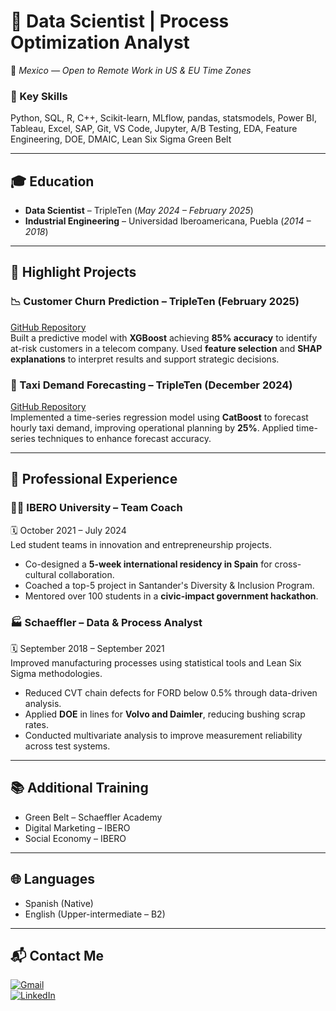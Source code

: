 # 💼 Data Scientist | Process Optimization Analyst  
📍 *Mexico — Open to Remote Work in US & EU Time Zones*  

### 🧠 Key Skills  
Python, SQL, R, C++, Scikit-learn, MLflow, pandas, statsmodels, Power BI, Tableau, Excel, SAP, Git, VS Code, Jupyter, A/B Testing, EDA, Feature Engineering, DOE, DMAIC, Lean Six Sigma Green Belt  

---

## 🎓 Education  
- **Data Scientist** – TripleTen (_May 2024 – February 2025_)  
- **Industrial Engineering** – Universidad Iberoamericana, Puebla (_2014 – 2018_)  

---

## 🚀 Highlight Projects  

### 📉 Customer Churn Prediction – TripleTen (February 2025)  
[GitHub Repository](https://github.com/MPOrtiz/Interconnect)   
Built a predictive model with **XGBoost** achieving **85% accuracy** to identify at-risk customers in a telecom company. Used **feature selection** and **SHAP explanations** to interpret results and support strategic decisions.

### 🚖 Taxi Demand Forecasting – TripleTen (December 2024)  
[GitHub Repository](https://github.com/MPOrtiz/SweetLifeTaxi_TemporalSeries)  
Implemented a time-series regression model using **CatBoost** to forecast hourly taxi demand, improving operational planning by **25%**. Applied time-series techniques to enhance forecast accuracy.

---

## 🧳 Professional Experience  

### 👩‍🏫 IBERO University – Team Coach  
🗓️ October 2021 – July 2024  
Led student teams in innovation and entrepreneurship projects.  

- Co-designed a **5-week international residency in Spain** for cross-cultural collaboration.  
- Coached a top-5 project in Santander's Diversity & Inclusion Program.  
- Mentored over 100 students in a **civic-impact government hackathon**.  

### 🏭 Schaeffler – Data & Process Analyst  
🗓️ September 2018 – September 2021  
Improved manufacturing processes using statistical tools and Lean Six Sigma methodologies.  

- Reduced CVT chain defects for FORD below 0.5% through data-driven analysis.  
- Applied **DOE** in lines for **Volvo and Daimler**, reducing bushing scrap rates.  
- Conducted multivariate analysis to improve measurement reliability across test systems.  
---

## 📚 Additional Training  
- Green Belt – Schaeffler Academy  
- Digital Marketing – IBERO  
- Social Economy – IBERO  
---

## 🌐 Languages  
- Spanish (Native)  
- English (Upper-intermediate – B2)  
---

## 📬 Contact Me  
[![Gmail](https://img.shields.io/badge/Gmail-D14836?style=for-the-badge&logo=gmail&logoColor=white)](mailto:marthapatricia.orma@gmail.com)  
[![LinkedIn](https://img.shields.io/badge/LinkedIn-0077B5?style=for-the-badge&logo=linkedin&logoColor=white)](https://www.linkedin.com/in/marthapatriciaortiz/)  
